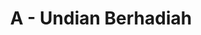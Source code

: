 ---
contest: Gemastik
year: 2021
round: Qualification
problem: A
title: A - Undian Berhadiah
pdf: /contests/ICPCAJ/A - Undian Berhadiah.pdf
---